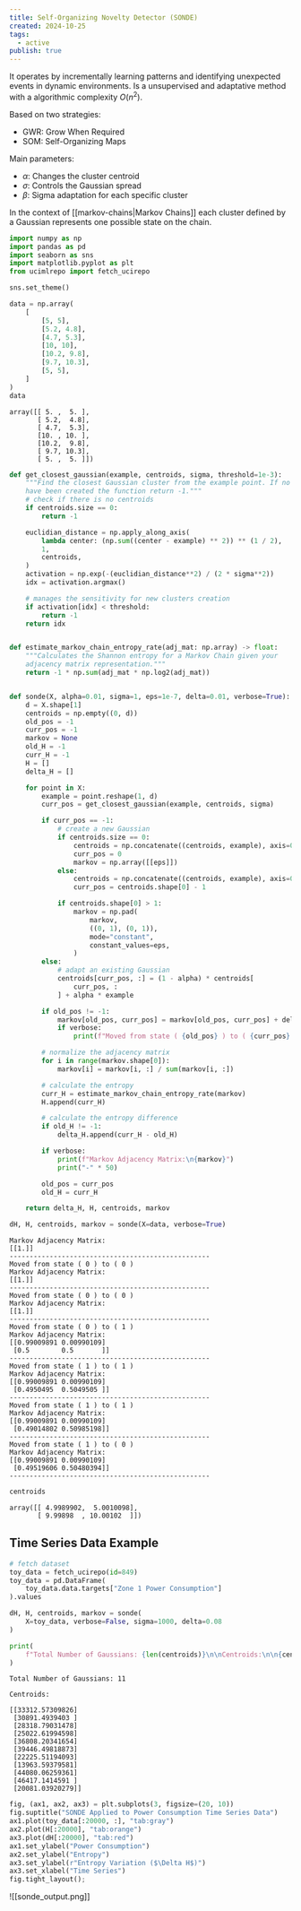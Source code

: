 ```yaml
---
title: Self-Organizing Novelty Detector (SONDE)
created: 2024-10-25
tags:
  - active
publish: true
---
```

It operates by incrementally learning patterns and identifying unexpected events in dynamic environments. Is a unsupervised and adaptative method with a algorithmic complexity $O(n^2)$.

Based on two strategies:

- GWR: Grow When Required
- SOM: Self-Organizing Maps

Main parameters:

- $\alpha$: Changes the cluster centroid
- $\sigma$: Controls the Gaussian spread
- $\beta$: Sigma adaptation for each specific cluster

In the context of [[markov-chains|Markov Chains]] each cluster defined by a Gaussian represents one possible state on the chain.


```python
import numpy as np
import pandas as pd
import seaborn as sns
import matplotlib.pyplot as plt
from ucimlrepo import fetch_ucirepo

sns.set_theme()
```


```python
data = np.array(
    [
        [5, 5],
        [5.2, 4.8],
        [4.7, 5.3],
        [10, 10],
        [10.2, 9.8],
        [9.7, 10.3],
        [5, 5],
    ]
)
data
```




    array([[ 5. ,  5. ],
           [ 5.2,  4.8],
           [ 4.7,  5.3],
           [10. , 10. ],
           [10.2,  9.8],
           [ 9.7, 10.3],
           [ 5. ,  5. ]])




```python
def get_closest_gaussian(example, centroids, sigma, threshold=1e-3):
    """Find the closest Gaussian cluster from the example point. If no clusters
    have been created the function return -1."""
    # check if there is no centroids
    if centroids.size == 0:
        return -1

    euclidian_distance = np.apply_along_axis(
        lambda center: (np.sum((center - example) ** 2)) ** (1 / 2),
        1,
        centroids,
    )
    activation = np.exp(-(euclidian_distance**2) / (2 * sigma**2))
    idx = activation.argmax()

    # manages the sensitivity for new clusters creation
    if activation[idx] < threshold:
        return -1
    return idx


def estimate_markov_chain_entropy_rate(adj_mat: np.array) -> float:
    """Calculates the Shannon entropy for a Markov Chain given your
    adjacency matrix representation."""
    return -1 * np.sum(adj_mat * np.log2(adj_mat))


def sonde(X, alpha=0.01, sigma=1, eps=1e-7, delta=0.01, verbose=True):
    d = X.shape[1]
    centroids = np.empty((0, d))
    old_pos = -1
    curr_pos = -1
    markov = None
    old_H = -1
    curr_H = -1
    H = []
    delta_H = []

    for point in X:
        example = point.reshape(1, d)
        curr_pos = get_closest_gaussian(example, centroids, sigma)

        if curr_pos == -1:
            # create a new Gaussian
            if centroids.size == 0:
                centroids = np.concatenate((centroids, example), axis=0)
                curr_pos = 0
                markov = np.array([[eps]])
            else:
                centroids = np.concatenate((centroids, example), axis=0)
                curr_pos = centroids.shape[0] - 1

            if centroids.shape[0] > 1:
                markov = np.pad(
                    markov,
                    ((0, 1), (0, 1)),
                    mode="constant",
                    constant_values=eps,
                )
        else:
            # adapt an existing Gaussian
            centroids[curr_pos, :] = (1 - alpha) * centroids[
                curr_pos, :
            ] + alpha * example

        if old_pos != -1:
            markov[old_pos, curr_pos] = markov[old_pos, curr_pos] + delta
            if verbose:
                print(f"Moved from state ( {old_pos} ) to ( {curr_pos} )")

        # normalize the adjacency matrix
        for i in range(markov.shape[0]):
            markov[i] = markov[i, :] / sum(markov[i, :])

        # calculate the entropy
        curr_H = estimate_markov_chain_entropy_rate(markov)
        H.append(curr_H)

        # calculate the entropy difference
        if old_H != -1:
            delta_H.append(curr_H - old_H)

        if verbose:
            print(f"Markov Adjacency Matrix:\n{markov}")
            print("-" * 50)

        old_pos = curr_pos
        old_H = curr_H

    return delta_H, H, centroids, markov
```


```python
dH, H, centroids, markov = sonde(X=data, verbose=True)
```

    Markov Adjacency Matrix:
    [[1.]]
    --------------------------------------------------
    Moved from state ( 0 ) to ( 0 )
    Markov Adjacency Matrix:
    [[1.]]
    --------------------------------------------------
    Moved from state ( 0 ) to ( 0 )
    Markov Adjacency Matrix:
    [[1.]]
    --------------------------------------------------
    Moved from state ( 0 ) to ( 1 )
    Markov Adjacency Matrix:
    [[0.99009891 0.00990109]
     [0.5        0.5       ]]
    --------------------------------------------------
    Moved from state ( 1 ) to ( 1 )
    Markov Adjacency Matrix:
    [[0.99009891 0.00990109]
     [0.4950495  0.5049505 ]]
    --------------------------------------------------
    Moved from state ( 1 ) to ( 1 )
    Markov Adjacency Matrix:
    [[0.99009891 0.00990109]
     [0.49014802 0.50985198]]
    --------------------------------------------------
    Moved from state ( 1 ) to ( 0 )
    Markov Adjacency Matrix:
    [[0.99009891 0.00990109]
     [0.49519606 0.50480394]]
    --------------------------------------------------



```python
centroids
```




    array([[ 4.9989902,  5.0010098],
           [ 9.99898  , 10.00102  ]])



## Time Series Data Example


```python
# fetch dataset
toy_data = fetch_ucirepo(id=849)
toy_data = pd.DataFrame(
    toy_data.data.targets["Zone 1 Power Consumption"]
).values
```


```python
dH, H, centroids, markov = sonde(
    X=toy_data, verbose=False, sigma=1000, delta=0.08
)
```


```python
print(
    f"Total Number of Gaussians: {len(centroids)}\n\nCentroids:\n\n{centroids}"
)
```

    Total Number of Gaussians: 11

    Centroids:

    [[33312.57309826]
     [30891.4939403 ]
     [28318.79031478]
     [25022.61994598]
     [36808.20341654]
     [39446.49818873]
     [22225.51194093]
     [13963.59379581]
     [44080.06259361]
     [46417.1414591 ]
     [20081.03920279]]



```python
fig, (ax1, ax2, ax3) = plt.subplots(3, figsize=(20, 10))
fig.suptitle("SONDE Applied to Power Consumption Time Series Data")
ax1.plot(toy_data[:20000, :], "tab:gray")
ax2.plot(H[:20000], "tab:orange")
ax3.plot(dH[:20000], "tab:red")
ax1.set_ylabel("Power Consumption")
ax2.set_ylabel("Entropy")
ax3.set_ylabel(r"Entropy Variation ($\Delta H$)")
ax3.set_xlabel("Time Series")
fig.tight_layout();
```



![[sonde_output.png]]
